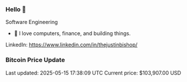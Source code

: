 ### Hello 🤙  

Software Engineering

- 🔭 I love computers, finance, and building things.
  
LinkedIn: https://www.linkedin.com/in/thejustinbishop/  






































































































































### Bitcoin Price Update
Last updated: 2025-05-15 17:38:09 UTC
Current price: $103,907.00 USD
